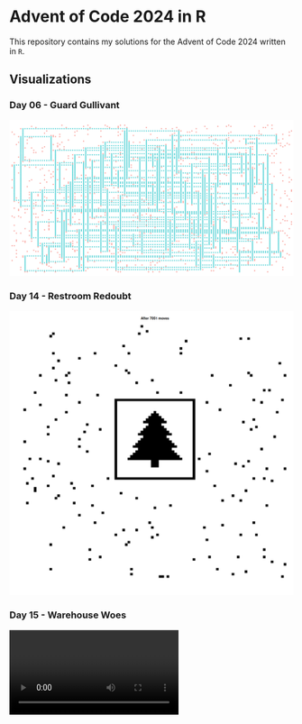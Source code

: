 # Advent of Code 2024 in R

This repository contains my solutions for the Advent of Code 2024 written in `R`.

## Visualizations

### Day 06 - Guard Gullivant

![](day06/output/guard_pathway.png)

### Day 14 - Restroom Redoubt

![](day14/output/image_7051.png)

### Day 15 - Warehouse Woes

![](day15/output/animation.mp4)
